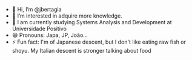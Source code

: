 - 👋 Hi, I’m @jbertagia
- 👀 I’m interested in adquire more knowledge.
- 🌱 I am currently studying Systems Analysis and Development at Universidade Positivo
- 😄 Pronouns: Japa, JP, João...
- ⚡ Fun fact: I'm of Japanese descent, but I don't like eating raw fish or shoyu. My Italian descent is stronger talking about food

<!---
jbertagia/jbertagia is a ✨ special ✨ repository because its `README.md` (this file) appears on your GitHub profile.
You can click the Preview link to take a look at your changes.
--->
